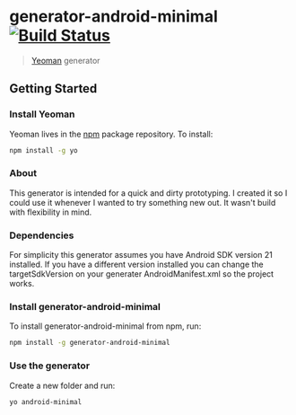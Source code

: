 # generator-android-minimal [![Build Status](https://secure.travis-ci.org/soonick/generator-android-minimal.png?branch=master)](https://travis-ci.org/soonick/generator-android-minimal)

> [Yeoman](http://yeoman.io) generator


## Getting Started

### Install Yeoman

Yeoman lives in the [npm](https://npmjs.org) package repository. To install:

```bash
npm install -g yo
```

### About

This generator is intended for a quick and dirty prototyping. I created it so I could use it whenever I wanted to try something new out. It wasn't build with flexibility in mind.

### Dependencies

For simplicity this generator assumes you have Android SDK version 21 installed. If you have a different version installed you can change the targetSdkVersion on your generater AndroidManifest.xml so the project works.

### Install generator-android-minimal

To install generator-android-minimal from npm, run:

```bash
npm install -g generator-android-minimal
```

### Use the generator

Create a new folder and run:

```bash
yo android-minimal
```

